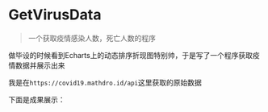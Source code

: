 # GetVirusData
> 一个获取疫情感染人数，死亡人数的程序

做毕设的时候看到Echarts上的动态排序折现图特别帅，于是写了一个程序获取疫情数据并展示出来

我是在`https://covid19.mathdro.id/api`这里获取的原始数据

下面是成果展示：

